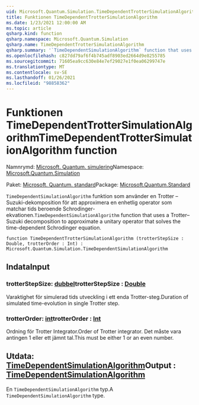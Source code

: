 ```yaml
---
uid: Microsoft.Quantum.Simulation.TimeDependentTrotterSimulationAlgorithm
title: Funktionen TimeDependentTrotterSimulationAlgorithm
ms.date: 1/23/2021 12:00:00 AM
ms.topic: article
qsharp.kind: function
qsharp.namespace: Microsoft.Quantum.Simulation
qsharp.name: TimeDependentTrotterSimulationAlgorithm
qsharp.summary: '`TimeDependentSimulationAlgorithm` function that uses a Trotter–Suzuki decomposition to approximate a unitary operator that solves the time-dependent Schrodinger equation.'
ms.openlocfilehash: c827dd79af6f4b745adf8903ed2664d9e8255785
ms.sourcegitcommit: 71605ea9cc630e84e7ef29027e1f0ea06299747e
ms.translationtype: MT
ms.contentlocale: sv-SE
ms.lasthandoff: 01/26/2021
ms.locfileid: "98858362"
---
```

# <a name="timedependenttrottersimulationalgorithm-function"></a><span data-ttu-id="0977a-102">Funktionen TimeDependentTrotterSimulationAlgorithm</span><span class="sxs-lookup"><span data-stu-id="0977a-102">TimeDependentTrotterSimulationAlgorithm function</span></span>

<span data-ttu-id="0977a-103">Namnrymd: [Microsoft. Quantum. simulering](xref:Microsoft.Quantum.Simulation)</span><span class="sxs-lookup"><span data-stu-id="0977a-103">Namespace: [Microsoft.Quantum.Simulation](xref:Microsoft.Quantum.Simulation)</span></span>

<span data-ttu-id="0977a-104">Paket: [Microsoft. Quantum. standard](https://nuget.org/packages/Microsoft.Quantum.Standard)</span><span class="sxs-lookup"><span data-stu-id="0977a-104">Package: [Microsoft.Quantum.Standard](https://nuget.org/packages/Microsoft.Quantum.Standard)</span></span>


<span data-ttu-id="0977a-105">`TimeDependentSimulationAlgorithm` funktion som använder en Trotter – Suzuki-dekomposition för att approximera en enhetlig operator som matchar tids beroende Schrodinger-ekvationen.</span><span class="sxs-lookup"><span data-stu-id="0977a-105">`TimeDependentSimulationAlgorithm` function that uses a Trotter–Suzuki decomposition to approximate a unitary operator that solves the time-dependent Schrodinger equation.</span></span>

```qsharp
function TimeDependentTrotterSimulationAlgorithm (trotterStepSize : Double, trotterOrder : Int) : Microsoft.Quantum.Simulation.TimeDependentSimulationAlgorithm
```


## <a name="input"></a><span data-ttu-id="0977a-106">Indata</span><span class="sxs-lookup"><span data-stu-id="0977a-106">Input</span></span>

### <a name="trotterstepsize--double"></a><span data-ttu-id="0977a-107">trotterStepSize: [dubbel](xref:microsoft.quantum.lang-ref.double)</span><span class="sxs-lookup"><span data-stu-id="0977a-107">trotterStepSize : [Double](xref:microsoft.quantum.lang-ref.double)</span></span>

<span data-ttu-id="0977a-108">Varaktighet för simulerad tids utveckling i ett enda Trotter-steg.</span><span class="sxs-lookup"><span data-stu-id="0977a-108">Duration of simulated time-evolution in single Trotter step.</span></span>


### <a name="trotterorder--int"></a><span data-ttu-id="0977a-109">trotterOrder: [int](xref:microsoft.quantum.lang-ref.int)</span><span class="sxs-lookup"><span data-stu-id="0977a-109">trotterOrder : [Int](xref:microsoft.quantum.lang-ref.int)</span></span>

<span data-ttu-id="0977a-110">Ordning för Trotter Integrator.</span><span class="sxs-lookup"><span data-stu-id="0977a-110">Order of Trotter integrator.</span></span> <span data-ttu-id="0977a-111">Det måste vara antingen 1 eller ett jämnt tal.</span><span class="sxs-lookup"><span data-stu-id="0977a-111">This must be either 1 or an even number.</span></span>



## <a name="output--timedependentsimulationalgorithm"></a><span data-ttu-id="0977a-112">Utdata: [TimeDependentSimulationAlgorithm](xref:Microsoft.Quantum.Simulation.TimeDependentSimulationAlgorithm)</span><span class="sxs-lookup"><span data-stu-id="0977a-112">Output : [TimeDependentSimulationAlgorithm](xref:Microsoft.Quantum.Simulation.TimeDependentSimulationAlgorithm)</span></span>

<span data-ttu-id="0977a-113">En `TimeDependentSimulationAlgorithm` typ.</span><span class="sxs-lookup"><span data-stu-id="0977a-113">A `TimeDependentSimulationAlgorithm` type.</span></span>